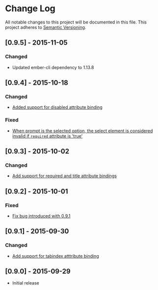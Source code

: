 # Change Log
All notable changes to this project will be documented in this file.
This project adheres to [Semantic Versioning](http://semver.org/).

## [0.9.5] - 2015-11-05
### Changed
- Updated ember-cli dependency to 1.13.8

## [0.9.4] - 2015-10-18
### Changed
- [Added support for disabled attribute binding](https://github.com/begedin/ember-select-list/pull/18)
### Fixed
- [When prompt is the selected option, the select element is considered invalid if `required` attribute is 'true'](https://github.com/begedin/ember-select-list/pull/17)

## [0.9.3] - 2015-10-02
### Changed
- [Add support for required and title attribute bindings](https://github.com/begedin/ember-select-list/pull/12)

## [0.9.2] - 2015-10-01
### Fixed
- [Fix bug introduced with 0.9.1](https://github.com/begedin/ember-select-list/pull/11)

## [0.9.1] - 2015-09-30
### Changed
- [Add support for tabindex atttribute binding](https://github.com/begedin/ember-select-list/pull/10)


## [0.9.0] - 2015-09-29
- Initial release
